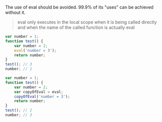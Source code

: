 The use of eval should be avoided. 99.9% of its "uses" can be achieved without it.
> eval only executes in the local scope when it is being called directly and 
> when the name of the called function is actually eval

```javascript
var number = 1;
function test() {
    var number = 2;
    eval('number = 3');
    return number;
}
test(); // 3
number; // 1
```
```javascript
var number = 1;
function test() {
    var number = 2;
    var copyOfEval = eval;
    copyOfEval('number = 3');
    return number;
}
test(); // 2
number; // 3
```
